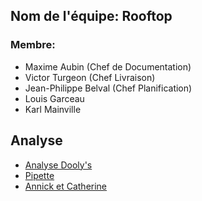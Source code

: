 
## Nom de l'équipe:  Rooftop

### Membre:
 - Maxime Aubin (Chef de Documentation)
 - Victor Turgeon (Chef Livraison)
 - Jean-Philippe Belval (Chef Planification)
 - Louis Garceau
 - Karl Mainville

## Analyse
-  [Analyse Dooly's](Doolys.md)
- [Pipette](Pipette.md)
- [Annick et Catherine](Catherine_et_Annick.md)